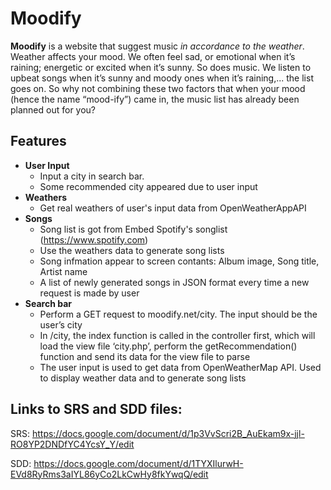 # Moodify
**Moodify** is a website that suggest music *in  accordance to the weather*. Weather affects your mood. We often feel sad, or emotional when it’s raining; energetic or excited when it’s sunny. So does music. We listen to upbeat songs when it’s sunny and moody ones when it’s raining,... the list goes on. So why not combining these two factors that when your mood (hence the name “mood-ify”) came in, the music list has already been planned out for you?
## Features
- **User Input**
    -  Input a city in search bar.
    -  Some recommended city appeared due to user input
- **Weathers**
    -  Get real weathers of user's input data from OpenWeatherAppAPI
- **Songs**
    - Song list is got from Embed Spotify's songlist (https://www.spotify.com)
    - Use the weathers data to generate song lists
    - Song infmation appear to screen contants: Album image, Song title, Artist name
    - A list of newly generated songs in JSON format every time a new request is made by user
- **Search bar**
    - Perform a GET request to moodify.net/city. The input should be the user’s city
    -  In /city, the index function is called in the controller first, which will load the view file ‘city.php’, perform the getRecommendation() function and send its data for the view file to parse
    -  The user input is used to get data from OpenWeatherMap API. Used to display weather data and to generate song lists

## Links to SRS and SDD files:
SRS: https://docs.google.com/document/d/1p3VvScri2B_AuEkam9x-jjl-RO8YP2DNDfYC4YcsY_Y/edit

SDD: https://docs.google.com/document/d/1TYXIlurwH-EVd8RyRms3aIYL86yCo2LkCwHy8fkYwqQ/edit
    
